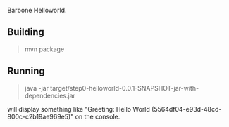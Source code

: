 Barbone Helloworld.

Building
-------

> mvn package


Running
-------

> java -jar target/step0-helloworld-0.0.1-SNAPSHOT-jar-with-dependencies.jar

will display something like "Greeting: Hello World (5564df04-e93d-48cd-800c-c2b19ae969e5)" on the console.


